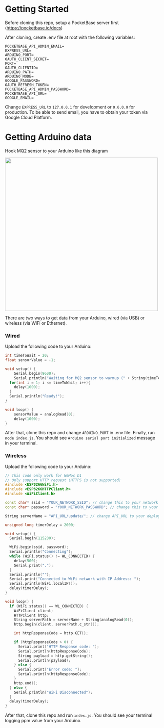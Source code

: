 ﻿# Getting Started
Before cloning this repo, setup a PocketBase server first (https://pocketbase.io/docs)

After cloning, create .env file at root with the following variables:
```
POCKETBASE_API_ADMIN_EMAIL=
EXPRESS_URL=
ARDUINO_PORT=
OAUTH_CLIENT_SECRET=
PORT=
OAUTH_CLIENTID=
ARDUINO_PATH=
ARDUINO_MODE=
GOOGLE_PASSWORD=
OAUTH_REFRESH_TOKEN=
POCKETBASE_API_ADMIN_PASSWORD=
POCKETBASE_API_URL=
GOOGLE_EMAIL=
```
Change `EXPRESS_URL` to `127.0.0.1` for development or `0.0.0.0` for production.
To be able to send email, you have to obtain your token via Google Cloud Platform.

# Getting Arduino data

Hook MQ2 sensor to your Arduino like this diagram

<img src="https://user-images.githubusercontent.com/71075654/226717333-9024f791-bb62-4069-b672-480909f9a33a.png" width="500">

There are two ways to get data from your Arduino, wired (via USB) or wireless (via WiFi or Ethernet).
### Wired

Upload the following code to your Arduino:
```C++
int timeToWait = 20;
float sensorValue = -1;

void setup() {
	Serial.begin(9600);
	Serial.println("Waiting for MQ2 sensor to warmup (" + String(timeToWait) + "s)");
  for(int i = 1; i <= timeToWait; i++){
    delay(1000);
  }
  Serial.println("Ready!");
}

void loop() {
	sensorValue = analogRead(0);
	delay(1000);
}
```
After that, clone this repo and change `ARDUINO_PORT` in .env file. Finally, run `node index.js`. You should see `Arduino serial port initialized` message in your terminal.

### Wireless

Upload the following code to your Arduino:
```C++
// This code only work for WeMos D1
// Only support HTTP request (HTTPS is not supported)
#include <ESP8266WiFi.h>
#include <ESP8266HTTPClient.h>
#include <WiFiClient.h>

const char* ssid = "YOUR_NETWORK_SSID"; // change this to your network ssid
const char* password = "YOUR_NETWORK_PASSWORD"; // change this to your network password

String serverName = "API_URL/update/"; // change API_URL to your deployement url

unsigned long timerDelay = 2000;

void setup() {
  Serial.begin(115200);

  WiFi.begin(ssid, password);
  Serial.println("Connecting");
  while (WiFi.status() != WL_CONNECTED) {
    delay(500);
    Serial.print(".");
  }
  Serial.println("");
  Serial.print("Connected to WiFi network with IP Address: ");
  Serial.println(WiFi.localIP());
  delay(timerDelay);
}

void loop() {
  if (WiFi.status() == WL_CONNECTED) {
    WiFiClient client;
    HTTPClient http;
    String serverPath = serverName + String(analogRead(0));
    http.begin(client, serverPath.c_str());

    int httpResponseCode = http.GET();

    if (httpResponseCode > 0) {
      Serial.print("HTTP Response code: ");
      Serial.println(httpResponseCode);
      String payload = http.getString();
      Serial.println(payload);
    } else {
      Serial.print("Error code: ");
      Serial.println(httpResponseCode);
    }
    http.end();
  } else {
    Serial.println("WiFi Disconnected");
  }
  delay(timerDelay);
}
```
After that, clone this repo and run `index.js`. You should see your terminal logging ppm value from your Arduino.
